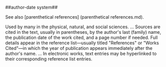 ##author-date system##

See also [parenthetical references] (parenthetical references.md).

Used by many in the physical, natural, and social sciences. ... Sources are cited in the text, usually in parentheses, by the author's last (family) name, the publication date of the work cited, and a page number if needed. Full details appear in the reference list—usually titled "References" or "Works Cited"—in which the year of publication appears immediately after the author's name. ... In electronic works, text entries may be hyperlinked to their corresponding reference list entries.
